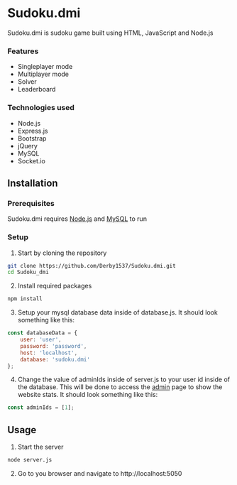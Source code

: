 # Sudoku.dmi

Sudoku.dmi is sudoku game built using HTML, JavaScript and Node.js

### Features
- Singleplayer mode
- Multiplayer mode
- Solver
- Leaderboard

### Technologies used

- Node.js
- Express.js
- Bootstrap
- jQuery
- MySQL
- Socket.io

## Installation

### Prerequisites

Sudoku.dmi requires [Node.js](https://nodejs.org) and [MySQL](https://www.mysql.com) to run

### Setup

1. Start by cloning the repository
```bash
git clone https://github.com/Derby1537/Sudoku.dmi.git
cd Sudoku_dmi
```

2. Install required packages
```bash
npm install
```

3. Setup your mysql database data inside of database.js. It should look something like this:
```js
const databaseData = {
    user: 'user',
    password: 'password',
    host: 'localhost',
    database: 'sudoku.dmi'
};
```

4. Change the value of adminIds inside of server.js to your user id inside of the database. This will be done to access the [admin](http://localhost:5050/admin) page to show the website stats. It should look something like this:
```js
const adminIds = [1];
```

## Usage
1. Start the server
```bash
node server.js
```
2. Go to you browser and navigate to
http://localhost:5050

